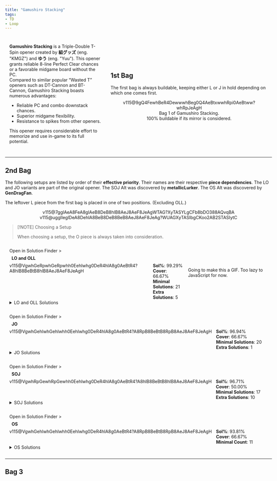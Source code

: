 ```yaml
---
title: "Gamushiro Stacking"
tags:
- TD
- Loop
---
```

<head>
<meta name="description" content="Gamushiro Stacking, a C-Spin opener by 組グッズ and ゆう.">
</head>
<style>
    html{
        display: flex;
        justify-content: center;
    }
    body{
        max-width: 1500px;
    }
    article{
        padding: 0 1em;
    }
    #intro{
        display: grid;
        grid-template-areas: 'text image';
        grid-template-columns: 1fr 0.75fr;
        place-items: center;
    }
    #intro-text{
        padding: 1em;
    }
    #bag-1{
        padding: 1em;
        grid-area: image;
    }
    .only-for-mobile{
        display: none;
    }
    @media all and (max-width: 720px){
        #intro{
            display: flex;
            flex-direction: column;
        }
        #bag-1{
            display: block;
        }
        .only-for-mobile{
            display: block;
        }
    }
    .setup-body{
        padding: 1em;
        position: relative;
    }
    .setup-body h3{
        margin: 0.5em;
        font-size: 1em;
    }
    .setup-body h3 img{
        height: 2em;
        width: 2em;
    }
    .setup-details{
        display: flex;
        flex-direction: row;
    }
    .setup-info{
        padding: 0 1em;
    }
</style>
<div id="intro">
    <div id="intro-text">
        <p>
            <strong>Gamushiro Stacking</strong> is a Triple-Double T-Spin opener created by <strong>組グッズ</strong> (eng. "KMGZ") and <strong>ゆう</strong> (eng. "Yuu"). This opener grants reliable 8-line Perfect Clear chances or a favorable midgame board without the PC.<br>
            Compared to similar popular “Wasted T” openers such as DT-Cannon and BT-Cannon, Gamushiro Stacking boasts numerous advantages:
            <ul>
                <li>Reliable PC and combo downstack chances.</li>
                <li>Superior midgame flexibility.</li>
                <li>Resistance to spikes from other openers.</li>
            </ul>
        </p>
        <p>
            This opener requires considerable effort to memorize and use in-game to its full potential.
        </p>
    </div>
    <hr class="only-for-mobile">
    <div id="bag-1">
        <p>
            <h2 style="width:100%">1st Bag</h2>
            <p>The first bag is always buildable, keeping either <span class="mino">L</span> or <span class="mino">J</span> in hold depending on which one comes first.</p>
        </p>
        <center>
            <figure class="fumen-figure">
                <fumen size="33">v115@9gQ4FewhBeR4DewwwhBeg0Q4AeBtxwwhRpi0AeBtww?whRpJeAgH</fumen>
                <figcaption style="width:100%; box-sizing: border-box;">Bag 1 of Gamushiro Stacking.<br>100% buildable if its mirror is considered.</figcaption>
            </figure>
        </center>
    </div>
</div>

---
## 2nd Bag
The following setups are listed by order of their **effective priority**. Their names are their respective **piece dependencies**. The <span class="mino">LO</span> and <span class="mino">JO</span> variants are part of the original opener. The <span class="mino">SOJ</span> Alt was discovered by **metallicLurker**. The <span class="mino">OS</span> Alt was discovered by **GenDragFan**.

The leftover <span class="mino">L</span> piece from the first bag is placed in one of two positions. <span style="color: var(--outlinegray)">(Excluding OLL.)</span>
<center><div>
<figfumen height="7">v115@7gglAeA8FeA8glAeB8DeB8hlB8AeJ8AeF8JeAgWTAG?XyTASYLgCFb8bDO388AQvqBA</figfumen>
<figfumen height="7">v115@ugglIeglDeA8DehlA8BeB8DeB8BeB8AeJ8AeF8JeAg?WUAGXyTASIbgCKoo2AB2STASIytC</figfumen>
</div></center>

> [!NOTE] Choosing a Setup
> 
> When choosing a setup, the <span class="mino">O</span> piece is always taken into consideration.

<div class="setup-body">
    <div class="solution-finder-nav" onclick="console.log('panning!')"><span class="nav-text">Open in Solution Finder</span> ></div>
    <h3 id="lo"><span class="mino">LO</span> and <span class="mino">OLL</span></h3>
    <div class="setup-details">
        <fumen class="setup-image" height="10">v115@VgwhGeRpwhGeRpwhh0Eehlwhg0DeR4hlA8g0AeBtR4?A8hlB8BeBtB8hlB8AeJ8AeF8JeAgH</fumen>
        <div class="setup-info">
            <div class="stat"><strong>Sol%</strong>: 99.29%</div>
            <div class="stat"><strong>Cover</strong>: 66.67%</div>
            <div class="stat"><strong>Minimal Solutions</strong>: 21</div>
            <div class="stat"><strong>Extra Solutions</strong>: 5</div>
        </div>
        <p>Going to make this a GIF. Too lazy to JavaScript for now.</p>
    </div>
    <details>
    <summary><span class="mino">LO</span> and <span class="mino">OLL</span> Solutions</summary>
    <h3>Minimals</h3>
        <figure class="fumen-figure"><fumen height="6" size="16">v115@zgA8g0zhhlC8i0R4AtglE8R4BtglD8ywAtG8wwF8Je?AgH</fumen><figcaption>Cover: 39.29%<br>Save: O</ficaption></figure>
        <figure class="fumen-figure"><fumen height="6" size="16">v115@zgA8Rph0ywC8Rpg0R4wwglE8R4ilD8zhG8g0F8JeAg?H</fumen><figcaption>Cover: 24.44%<br>Save: Z</ficaption></figure>
        <figure class="fumen-figure"><fumen height="6" size="16">v115@zgA8zhAtRpC8i0BtRpE8g0AtilD8ywglG8wwF8JeAg?H</fumen><figcaption>Cover: 23.77%<br>Save: S</ficaption></figure>
        <figure class="fumen-figure"><fumen height="6" size="16">v115@zgA8ilzhC8glywg0RpE8R4g0RpD8R4h0G8wwF8JeAg?H</fumen><figcaption>Cover: 20.08%<br>Save: Z</ficaption></figure>
        <figure class="fumen-figure"><fumen height="6" size="16">v115@zgA8g0BtzhC8i0hlRpE8BtglRpD8ywglG8wwF8JeAg?H</fumen><figcaption>Cover: 19.40%<br>Save: S</ficaption></figure>
        <figure class="fumen-figure"><fumen height="6" size="16">v115@zgA8Rpg0R4hlC8Rpi0AtglE8R4BtglD8ywAtG8wwF8?JeAgH</fumen><figcaption>Cover: 19.05%<br>Save: I</ficaption></figure>
        <figure class="fumen-figure"><fumen height="6" size="16">v115@zgA8Rph0Q4hlC8Rpg0wwR4glE8ywQ4glD8zhG8g0F8?JeAgH</fumen><figcaption>Cover: 17.78%<br>Save: Z</ficaption></figure>
        <figure class="fumen-figure"><fumen height="6" size="16">v115@zgA8Rpzhg0C8RpBtR4g0E8wwBth0D8xwR4G8wwF8Je?AgH</fumen><figcaption>Cover: 14.60%<br>Save: L</ficaption></figure>
        <figure class="fumen-figure"><fumen height="6" size="16">v115@zgA8ilzhC8glQ4i0RpE8ywRpD8R4wwg0G8Q4F8JeAg?H</fumen><figcaption>Cover: 13.57%<br>Save: Z</ficaption></figure>
        <figure class="fumen-figure"><fumen height="6" size="16">v115@zgA8Rpzhg0C8RpBtR4g0E8wwR4h0D8xwBtG8wwF8Je?AgH</fumen><figcaption>Cover: 10.48%<br>Save: L</ficaption></figure>
        <figure class="fumen-figure"><fumen height="6" size="16">v115@zgA8RpBti0C8RpwwBtR4E8xwR4g0D8zhG8wwF8JeAg?H</fumen><figcaption>Cover: 9.52%<br>Save: L</ficaption></figure>
        <figure class="fumen-figure"><fumen height="6" size="16">v115@zgA8RpilR4C8RpglAti0E8BtR4g0D8zhG8AtF8JeAg?H</fumen><figcaption>Cover: 9.52%<br>Save: T</ficaption></figure>
        <figure class="fumen-figure"><fumen height="6" size="16">v115@zgA8ywR4Atg0C8zhBtg0E8R4Ath0D8wwilG8glF8Je?AgH</fumen><figcaption>Cover: 8.89%<br>Save: O</ficaption></figure>
        <figure class="fumen-figure"><fumen height="6" size="16">v115@zgA8i0zhC8BtQ4hlRpE8R4glRpD8BtQ4glG8g0F8Je?AgH</fumen><figcaption>Cover: 8.89%<br>Save: T</ficaption></figure>
        <figure class="fumen-figure"><fumen height="6" size="16">v115@zgA8g0ywAtRpC8i0BtRpE8R4ilD8R4AtglG8wwF8Je?AgH</fumen><figcaption>Cover: 8.10%<br>Save: I</ficaption></figure>
        <figure class="fumen-figure"><fumen height="6" size="16">v115@zgA8ywQ4ilC8i0R4RpE8g0AtQ4RpD8wwBtglG8AtF8?JeAgH</fumen><figcaption>Cover: 7.14%<br>Save: I</ficaption></figure>
        <figure class="fumen-figure"><fumen height="6" size="16">v115@zgA8Q4hlzhC8R4glAtg0RpE8Btg0RpD8Q4Ath0G8gl?F8JeAgH</fumen><figcaption>Cover: 6.67%<br>Save: T</ficaption></figure>
        <figure class="fumen-figure"><fumen height="6" size="16">v115@zgA8Q4BthlRpC8R4BtglRpE8wwzhD8Q4xwglG8wwF8?JeAgH</fumen><figcaption>Cover: 6.35%<br>Save: J</ficaption></figure>
        <figure class="fumen-figure"><fumen height="6" size="16">v115@zgA8ilAtg0RpC8glQ4Btg0RpE8AtzhD8R4h0G8Q4F8?JeAgH</fumen><figcaption>Cover: 4.13%<br>Save: T</ficaption></figure>
        <figure class="fumen-figure"><fumen height="6" size="16">v115@zgA8Q4i0ilC8R4whg0AtRpE8whBtRpD8Q4whAtglG8?whF8JeAgH</fumen><figcaption>Cover: 3.81%<br>Save: T</ficaption></figure>
        <figure class="fumen-figure"><fumen height="6" size="16">v115@zgA8g0ywBtglC8i0R4BtE8R4ilD8zhG8wwF8JeAgH</fumen><figcaption>Cover: 3.17%<br>Save: O</ficaption></figure>
    <hr class="small">
    <h3>Extras</h3>
        <figure class="fumen-figure"><fumen height="6" size="16">v115@zgA8ilzhC8glQ4ywRpE8i0RpD8R4wwg0G8Q4F8JeAg?H</fumen><figcaption>Cover: 15.56%<br>Save: Z</ficaption></figure>
        <figure class="fumen-figure"><fumen height="6" size="16">v115@zgA8Rph0BtglC8Rpg0Q4ilE8g0R4BtD8ywQ4G8wwF8?JeAgH</fumen><figcaption>Cover: 11.98%<br>Save: I</ficaption></figure>
        <figure class="fumen-figure"><fumen height="6" size="16">v115@zgA8zhBtglC8i0Q4ilE8g0R4BtD8ywQ4G8wwF8JeAg?H</fumen><figcaption>Cover: 11.59%<br>Save: O</ficaption></figure>
        <figure class="fumen-figure"><fumen height="6" size="16">v115@zgA8i0Q4ilC8zhglRpE8g0R4RpD8ywQ4G8wwF8JeAg?H</fumen><figcaption>Cover: 2.54%<br>Save: Z</ficaption></figure>
        <figure class="fumen-figure"><fumen height="6" size="16">v115@zgA8Rpzhg0C8RpBtR4g0E8wwR4h0D8xwBtG8wwF8Je?AgH</fumen><figcaption>Cover: 10.48%<br>Save: L</ficaption></figure>
    </details>
</div>
<div class="setup-body">
    <div class="solution-finder-nav" onclick="console.log('panning!')"><span class="nav-text">Open in Solution Finder</span> ></div>
    <h3 id="oll"><span class="mino">JO</span></h3>
    <div class="setup-details">
        <fumen class="setup-image" height="10">v115@VgwhGehlwhGehlwhh0Eehlwhg0DeR4hlA8g0AeBtR4?A8RpB8BeBtB8RpB8AeJ8AeF8JeAgH</fumen>
        <div class="setup-info">
            <div class="stat"><strong>Sol%</strong>: 96.94%</div>
            <div class="stat"><strong>Cover</strong>: 66.67%</div>
            <div class="stat"><strong>Minimal Solutions</strong>: 20</div>
            <div class="stat"><strong>Extra Solutions</strong>: 1</div>
        </div>
    </div>
    <details>
    <summary><span class="mino">JO</span> Solutions</summary>
    <h3>Minimals</h3>
        <figure class="fumen-figure"><fumen height="6" size="16">v115@zgC8RpzhglC8RpBtilC8i0BtD8ywg0G8wwF8JeAgH</fumen><figcaption>Cover: 38.69%<br>Save: S</ficaption></figure>
        <figure class="fumen-figure"><fumen height="6" size="16">v115@zgC8h0zhglC8g0Q4BtilC8g0R4BtD8ywQ4G8wwF8Je?AgH</fumen><figcaption>Cover: 30.32%<br>Save: O</ficaption></figure>
        <figure class="fumen-figure"><fumen height="6" size="16">v115@zgC8RpQ4zhC8RpR4ilC8i0Q4glD8ywg0G8wwF8JeAg?H</fumen><figcaption>Cover: 29.96%<br>Save: Z</ficaption></figure>
        <figure class="fumen-figure"><fumen height="6" size="16">v115@zgC8i0zhC8Rpg0AtilC8RpBtglD8ywAtG8wwF8JeAg?H</fumen><figcaption>Cover: 28.33%<br>Save: S</ficaption></figure>
        <figure class="fumen-figure"><fumen height="6" size="16">v115@zgC8h0ywRpC8g0R4wwglRpC8R4ilD8zhG8g0F8JeAg?H</fumen><figcaption>Cover: 23.02%<br>Save: Z</ficaption></figure>
        <figure class="fumen-figure"><fumen height="6" size="16">v115@zgC8g0R4hlRpC8i0AtglRpC8R4BtglD8ywAtG8wwF8?JeAgH</fumen><figcaption>Cover: 19.05%<br>Save: I</ficaption></figure>
        <figure class="fumen-figure"><fumen height="6" size="16">v115@zgC8h0Q4hlRpC8g0wwR4glRpC8ywQ4glD8zhG8g0F8?JeAgH</fumen><figcaption>Cover: 17.78%<br>Save: Z</ficaption></figure>
        <figure class="fumen-figure"><fumen height="6" size="16">v115@zgC8zhg0RpC8BtR4g0RpC8wwBth0D8xwR4G8wwF8Je?AgH</fumen><figcaption>Cover: 14.60%<br>Save: L</ficaption></figure>
        <figure class="fumen-figure"><fumen height="6" size="16">v115@zgC8ilAti0C8RpBtR4g0C8RpAtR4D8zhG8glF8JeAg?H</fumen><figcaption>Cover: 12.38%<br>Save: T</ficaption></figure>
        <figure class="fumen-figure"><fumen height="6" size="16">v115@zgC8ywR4RpC8h0R4glRpC8g0wwilD8zhG8g0F8JeAg?H</fumen><figcaption>Cover: 12.38%<br>Save: Z</ficaption></figure>
        <figure class="fumen-figure"><fumen height="6" size="16">v115@zgC8BtR4g0RpC8zhg0RpC8wwR4h0D8xwBtG8wwF8Je?AgH</fumen><figcaption>Cover: 6.35%<br>Save: L</ficaption></figure>
        <figure class="fumen-figure"><fumen height="6" size="16">v115@zgC8h0BtglRpC8g0Q4ilRpC8g0R4BtD8ywQ4G8wwF8?JeAgH</fumen><figcaption>Cover: 11.98%<br>Save: I</ficaption></figure>
        <figure class="fumen-figure"><fumen height="6" size="16">v115@zgC8zhR4glC8Rph0ilC8Rpg0R4D8ywg0G8wwF8JeAg?H</fumen><figcaption>Cover: 11.11%<br>Save: Z</ficaption></figure>
        <figure class="fumen-figure"><fumen height="6" size="16">v115@zgC8h0zhglC8g0RpwwilC8R4ywD8R4RpG8g0F8JeAg?H</fumen><figcaption>Cover: 10.00%<br>Save: Z</ficaption></figure>
        <figure class="fumen-figure"><fumen height="6" size="16">v115@zgC8zhg0RpC8BtR4g0RpC8wwR4h0D8xwBtG8wwF8Je?AgH</fumen><figcaption>Cover: 9.52%<br>Save: L</ficaption></figure>
        <figure class="fumen-figure"><fumen height="6" size="16">v115@zgC8Bti0RpC8wwBtR4RpC8xwR4g0D8zhG8wwF8JeAg?H</fumen><figcaption>Cover: 9.52%<br>Save: L</ficaption></figure>
        <figure class="fumen-figure"><fumen height="6" size="16">v115@zgC8ilR4RpC8glAti0RpC8BtR4g0D8zhG8AtF8JeAg?H</fumen><figcaption>Cover: 9.52%<br>Save: T</ficaption></figure>
        <figure class="fumen-figure"><fumen height="6" size="16">v115@zgC8BtQ4ywglC8h0R4ilC8g0BtQ4wwD8zhG8g0F8Je?AgH</fumen><figcaption>Cover: 9.52%<br>Save: O</ficaption></figure>
        <figure class="fumen-figure"><fumen height="6" size="16">v115@zgC8ywAtR4glC8h0BtilC8g0wwAtR4D8zhG8g0F8Je?AgH</fumen><figcaption>Cover: 7.14%<br>Save: O</ficaption></figure>
        <figure class="fumen-figure"><fumen height="6" size="16">v115@zgC8BtR4g0RpC8zhg0RpC8wwBth0D8xwR4G8wwF8Je?AgH</fumen><figcaption>Cover: 6.35%<br>Save: L</ficaption></figure>
    <h3>Extras</h3>
        <figure class="fumen-figure"><fumen height="6" size="16">v115@zgC8g0R4zhC8i0AtilC8R4BtglD8ywAtG8wwF8JeAg?H</fumen><figcaption>Cover: 15.71%<br>Save: O</ficaption></figure>
    </details>
</div>
<div class="setup-body">
    <div class="solution-finder-nav" onclick="console.log('panning!')"><span class="nav-text">Open in Solution Finder</span> ></div>
    <h3 id="jo"><span class="mino">SOJ</span></h3>
    <div class="setup-details">
        <fumen class="setup-image" height="10">v115@VgwhRpGewhRpGewhh0Eehlwhg0DeR4hlA8g0AeBtR4?A8hlB8BeBtB8hlB8AeJ8AeF8JeAgH</fumen>
        <div class="setup-info">
            <div class="stat"><strong>Sol%</strong>: 96.71%</div>
            <div class="stat"><strong>Cover</strong>: 50.00%</div>
            <div class="stat"><strong>Minimal Solutions</strong>: 17</div>
            <div class="stat"><strong>Extra Solutions</strong>: 10</div>
        </div>
    </div>
    <details>
    <summary><span class="mino">SOJ</span> Solutions</summary>
    <h3>Minimals</h3>
        <figure class="fumen-figure"><fumen height="6" size="16">v115@zgC8ilwhi0C8glR4whRpg0C8R4A8whRpC8ywA8whF8?wwF8JeAgH</fumen><figcaption>Cover: 39.60%<br>Save: Z</ficaption></figure>
        <figure class="fumen-figure"><fumen height="6" size="16">v115@zgC8h0AtwhglRpC8g0BtwhglRpC8g0AtA8whhlC8yw?A8whF8wwF8JeAgH</fumen><figcaption>Cover: 35.67%<br>Save: S</ficaption></figure>
        <figure class="fumen-figure"><fumen height="6" size="16">v115@zgC8i0whilC8Rpg0whglR4C8RpA8whR4C8ywA8whF8?wwF8JeAgH</fumen><figcaption>Cover: 31.35%<br>Save: Z</ficaption></figure>
        <figure class="fumen-figure"><fumen height="6" size="16">v115@zgC8h0AtwhilC8g0BtwhglR4C8g0AtA8whR4C8ywA8?whF8wwF8JeAgH</fumen><figcaption>Cover: 30.87%<br>Save: O</ficaption></figure>
        <figure class="fumen-figure"><fumen height="6" size="16">v115@zgC8ilwhh0AtC8glR4whg0BtC8R4A8whg0AtC8ywA8?whF8wwF8JeAgH</fumen><figcaption>Cover: 30.87%<br>Save: O</ficaption></figure>
        <figure class="fumen-figure"><fumen height="6" size="16">v115@zgC8Rphlh0AtC8zhg0BtC8RpA8glg0AtC8ywA8glF8?wwF8JeAgH</fumen><figcaption>Cover: 9.60%<br>Save: S</ficaption></figure>
        <figure class="fumen-figure"><fumen height="6" size="16">v115@zgC8zhh0AtC8Rphlg0BtC8RpA8glg0AtC8ywA8glF8?wwF8JeAgH</fumen><figcaption>Cover: 27.06%<br>Save: S</ficaption></figure>
        <figure class="fumen-figure"><fumen height="6" size="16">v115@zgC8glRpwhh0AtC8glRpwhg0BtC8hlA8whg0AtC8yw?A8whF8wwF8JeAgH</fumen><figcaption>Cover: 21.11%<br>Save: S</ficaption></figure>
        <figure class="fumen-figure"><fumen height="6" size="16">v115@zgC8g0R4whglRpC8i0whglRpC8R4A8whhlC8ywA8wh?F8wwF8JeAgH</fumen><figcaption>Cover: 19.68%<br>Save: Z</ficaption></figure>
        <figure class="fumen-figure"><fumen height="6" size="16">v115@zgC8RpglzhC8ilh0R4C8RpA8g0R4C8ywA8g0F8wwF8?JeAgH</fumen><figcaption>Cover: 17.14%<br>Save: Z</ficaption></figure>
        <figure class="fumen-figure"><fumen height="6" size="16">v115@zgC8ilh0RpC8glR4BtRpC8R4A8g0BtC8ywA8g0F8ww?F8JeAgH</fumen><figcaption>Cover: 15.08%<br>Save: I</ficaption></figure>
        <figure class="fumen-figure"><fumen height="6" size="16">v115@zgC8ilBtRpC8glR4h0RpC8R4A8g0BtC8ywA8g0F8ww?F8JeAgH</fumen><figcaption>Cover: 15.08%<br>Save: I</ficaption></figure>
        <figure class="fumen-figure"><fumen height="6" size="16">v115@zgC8Rphlg0R4C8zhi0C8RpA8glR4C8ywA8glF8wwF8?JeAgH</fumen><figcaption>Cover: 14.29%<br>Save: Z</ficaption></figure>
        <figure class="fumen-figure"><fumen height="6" size="16">v115@zgC8h0AtwhglRpC8g0BtwhglRpC8R4A8whhlC8R4At?A8whF8g0F8JeAgH</fumen><figcaption>Cover: 10.95%<br>Save: T</ficaption></figure>
        <figure class="fumen-figure"><fumen height="6" size="16">v115@zgC8g0R4ilAtC8i0RpBtC8R4A8RpAtC8ywA8glF8ww?F8JeAgH</fumen><figcaption>Cover: 9.68%<br>Save: I</ficaption></figure>
        <figure class="fumen-figure"><fumen height="6" size="16">v115@zgC8ilwhi0C8ywwhRpg0C8R4A8whRpC8R4wwA8whF8?glF8JeAgH</fumen><figcaption>Cover: 8.25%<br>Save: Z</ficaption></figure>
        <figure class="fumen-figure"><fumen height="6" size="16">v115@zgC8ilwhh0AtC8ywwhg0BtC8R4A8whg0AtC8R4wwA8?whF8glF8JeAgH</fumen><figcaption>Cover: 6.35%<br>Save: O</ficaption></figure>
    <h3>Extras</h3>
        <figure class="fumen-figure"><fumen height="6" size="16">v115@zgC8Rpglwhh0AtC8ilwhg0BtC8RpA8whg0AtC8ywA8?whF8wwF8JeAgH</fumen><figcaption>Cover: 15.95%<br>Save: S</ficaption></figure>
        <figure class="fumen-figure"><fumen height="6" size="16">v115@zgC8h0AtwhRpglC8g0BtwhilC8g0AtA8whRpC8ywA8?whF8wwF8JeAgH</fumen><figcaption>Cover: 15.08%<br>Save: S</ficaption></figure>
        <figure class="fumen-figure"><fumen height="6" size="16">v115@zgC8Rpglh0R4C8ilzhC8RpA8g0R4C8ywA8g0F8wwF8?JeAgH</fumen><figcaption>Cover: 14.29%<br>Save: Z</ficaption></figure>
        <figure class="fumen-figure"><fumen height="6" size="16">v115@zgC8Rpglwhg0R4C8ilwhi0C8RpA8whR4C8ywA8whF8?wwF8JeAgH</fumen><figcaption>Cover: 14.29%<br>Save: Z</ficaption></figure>
        <figure class="fumen-figure"><fumen height="6" size="16">v115@zgC8g0R4whRpglC8i0whilC8R4A8whRpC8ywA8whF8?wwF8JeAgH</fumen><figcaption>Cover: 14.29%<br>Save: Z</ficaption></figure>
        <figure class="fumen-figure"><fumen height="6" size="16">v115@zgC8zhg0R4C8Rphli0C8RpA8glR4C8ywA8glF8wwF8?JeAgH</fumen><figcaption>Cover: 10.79%<br>Save: Z</ficaption></figure>
        <figure class="fumen-figure"><fumen height="6" size="16">v115@zgC8Rphlh0AtC8zhg0BtC8RpA8glg0AtC8ywA8glF8?wwF8JeAgH</fumen><figcaption>Cover: 9.60%<br>Save: S</ficaption></figure>
        <figure class="fumen-figure"><fumen height="6" size="16">v115@zgC8glRpwhg0R4C8glRpwhi0C8hlA8whR4C8ywA8wh?F8wwF8JeAgH</fumen><figcaption>Cover: 9.52%<br>Save: Z</ficaption></figure>
        <figure class="fumen-figure"><fumen height="6" size="16">v115@zgC8glRph0R4C8glRpzhC8hlA8g0R4C8ywA8g0F8ww?F8JeAgH</fumen><figcaption>Cover: 4.76%<br>Save: Z</ficaption></figure>
        <figure class="fumen-figure"><fumen height="6" size="16">v115@zgC8gli0R4AtC8glzhBtC8hlA8R4AtC8ywA8g0F8ww?F8JeAgH</fumen><figcaption>Cover: 3.17%<br>Save: O</ficaption></figure>
    </details>
</div>
<div class="setup-body">
    <div class="solution-finder-nav" onclick="console.log('panning!')"><span class="nav-text">Open in Solution Finder</span> ></div>
    <h3 id="OS"><span class="mino">OS</span></h3>
    <div class="setup-details">
        <fumen class="setup-image" height="10">v115@VgwhGehlwhGehlwhh0Eehlwhg0DeR4hlA8g0AeBtR4?A8RpB8BeBtB8RpB8AeJ8AeF8JeAgH</fumen>
        <div class="setup-info">
            <div class="stat"><strong>Sol%</strong>: 93.81%</div>
            <div class="stat"><strong>Cover</strong>: 66.67%</div>
            <div class="stat"><strong>Minimal Count</strong>: 11</div>
        </div>
    </div>
    <details>
    <summary><span class="mino">OS</span> Solutions</summary>
    <h3>Minimals</h3>
        <figure class="fumen-figure"><fumen height="6" size="16">v115@zgA8ilRpi0whA8glBtRpB8g0whC8BtD8whB8ywD8wh?C8wwF8JeAgH</fumen><figcaption>Cover: 59.52%<br>Save: S</ficaption></figure>
        <figure class="fumen-figure"><fumen height="6" size="16">v115@zgA8Rpili0whA8RpglR4B8g0whC8R4D8whB8ywD8wh?C8wwF8JeAgH</fumen><figcaption>Cover: 50.24%<br>Save: Z</ficaption></figure>
        <figure class="fumen-figure"><fumen height="6" size="16">v115@zgA8Rph0AtzhA8Rpg0BtB8hlC8g0AtD8glB8ywD8gl?C8wwF8JeAgH</fumen><figcaption>Cover: 39.60%<br>Save: S</ficaption></figure>
        <figure class="fumen-figure"><fumen height="6" size="16">v115@zgA8Rpg0R4zhA8Rpi0B8hlC8R4D8glB8ywD8glC8ww?F8JeAgH</fumen><figcaption>Cover: 21.94%<br>Save: Z</ficaption></figure>
        <figure class="fumen-figure"><fumen height="6" size="16">v115@zgA8Rph0AtzhA8Rpg0BtB8hlC8R4D8glB8R4AtD8gl?C8g0F8JeAgH</fumen><figcaption>Cover: 15.56%<br>Save: T</ficaption></figure>
        <figure class="fumen-figure"><fumen height="6" size="16">v115@zgA8i0RpzhA8BtQ4RpB8hlC8R4D8glB8BtQ4D8glC8?g0F8JeAgH</fumen><figcaption>Cover: 12.86%<br>Save: T</ficaption></figure>
        <figure class="fumen-figure"><fumen height="6" size="16">v115@zgA8Rpili0whA8RpywB8g0whC8R4D8whB8R4wwD8wh?C8glF8JeAgH</fumen><figcaption>Cover: 14.29%<br>Save: Z</ficaption></figure>
        <figure class="fumen-figure"><fumen height="6" size="16">v115@zgA8ywRpzhA8i0RpB8hlC8g0AtD8glB8wwBtD8glC8?AtF8JeAgH</fumen><figcaption>Cover: 11.59%<br>Save: S</ficaption></figure>
        <figure class="fumen-figure"><fumen height="6" size="16">v115@zgA8Q4ywAti0whA8R4glBtB8g0whC8glAtD8whB8Q4?hlD8whC8wwF8JeAgH</fumen><figcaption>Cover: 11.43%<br>Save: O</ficaption></figure>
        <figure class="fumen-figure"><fumen height="6" size="16">v115@zgA8g0ywAtzhA8i0BtB8hlC8R4D8glB8R4AtD8glC8?wwF8JeAgH</fumen><figcaption>Cover: 9.37%<br>Save: O</ficaption></figure>
        <figure class="fumen-figure"><fumen height="6" size="16">v115@zgA8Q4ywAtzhA8R4wwBtB8hlC8h0D8glB8Q4g0AtD8?glC8g0F8JeAgH</fumen><figcaption>Cover: 8.10%<br>Save: O</ficaption></figure>
    </details>
</div>

---
## Bag 3
<div>
</div>